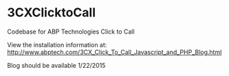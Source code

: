 # 3CXClicktoCall
Codebase for ABP Technologies Click to Call

View the installation information at:
http://www.abptech.com/3CX_Click_To_Call_Javascript_and_PHP_Blog.html

Blog should be available 1/22/2015